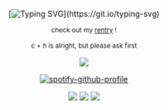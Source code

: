 <div align="center">

[![Typing SVG](https://readme-typing-svg.demolab.com?font=Orbitron&letterSpacing=0.2rem&duration=2000&pause=500&color=66B3FF&center=true&multiline=true&repeat=false&width=435&height=160&lines=Fast+as+you+can%2C+baby;Scratch+me+out%2C+free+yourself;Fast+as+you+can...;Fast+as+you+can%2C+baby;Scratch+me+out%2C+free+yourself;Fast+as+you+can.)](https://git.io/typing-svg)

<sub> check out my [rentry](https://rentry.co/DATAMISSING) !

<sub> c + h is alright, but please ask first
  
![](https://komarev.com/ghpvc/?username=notdeer&color=66b3ff&style=flat-square&label=&label=&#160;ᓚᘏᗢ&#160;&#160;&abbreviated=true)

[![spotify-github-profile](https://spotify-github-profile.kittinanx.com/api/view?uid=da9t9l71hreiuwbjemsjevzln&cover_image=true&theme=natemoo-re&show_offline=false&background_color=121212&interchange=false&bar_color=66b3ff&bar_color_cover=true)](https://github.com/kittinan/spotify-github-profile)

![](https://files.catbox.moe/02g2s4.gif) ![](https://files.catbox.moe/n6s31l.png) ![](https://files.catbox.moe/5c745b.png)
